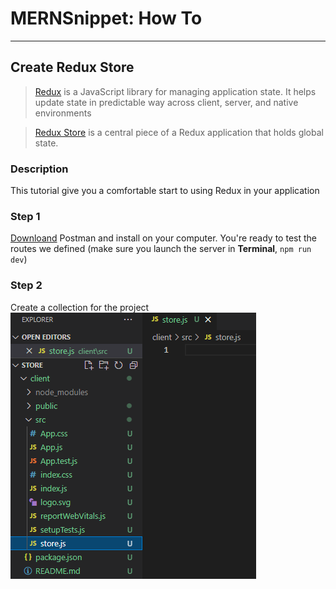 # MERNSnippet: How To
---
## Create Redux Store

> [Redux](https://redux.js.org/) is a JavaScript library for managing application state. It helps update state in predictable way across client, server, and native environments<br />

> [Redux Store](https://redux.js.org/tutorials/fundamentals/part-4-store) is a central piece of a Redux application that holds global state.<br />

### Description
This tutorial give you a comfortable start to using Redux in your application<br /> 

### Step 1
[Downloand](https://www.postman.com/downloads/) Postman and install on your computer. You're ready to test the routes we defined (make sure you launch the server in **Terminal**, `npm run dev`)<br/>

### Step 2
Create a collection for the project<br/>
  ![1](img/1.png) <br />  
